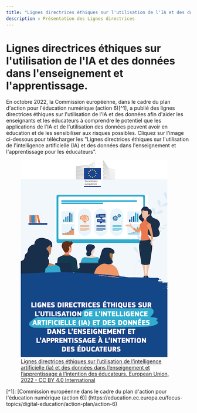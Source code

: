 ```yaml
---
title: "Lignes directrices éthiques sur l'utilisation de l'IA et des données dans l'enseignement et l'apprentissage."
description : Présentation des Lignes directrices
---
```


# Lignes directrices éthiques sur l'utilisation de l'IA et des données dans l'enseignement et l'apprentissage.
En octobre 2022, la Commission européenne, dans le cadre du plan d'action pour l'éducation numérique (action 6)[^1], a publié des lignes directrices éthiques sur l'utilisation de l'IA et des données afin d'aider les enseignants et les éducateurs à comprendre le potentiel que les applications de l'IA et de l'utilisation des données peuvent avoir en éducation et de les sensibiliser aux risques possibles.
Cliquez sur l'image ci-dessous pour télécharger les "Lignes directrices éthiques sur l'utilisation de l'intelligence artificielle (IA) et des données dans l'enseignement et l'apprentissage pour les éducateurs".
<a href="Documents/Lignes-directrices-ethiques-sur-lutilisation-de-lintelligence-NC0722649FRN.pdf" target="_blank">
<figure>
  <img src="Images/Cover-page-EC-Ethical-guidelines-fr.png" alt="A Ready to Use Template for AI Resources Characterisation"/>
  <figcaption>  Lignes directrices éthiques sur l’utilisation de l’intelligence artificielle (ia) et des données dans l’enseignement et l’apprentissage à l’intention des éducateurs. European Union, 2022 - CC BY 4.0 International </figcaption>
</figure></a>
[^1]: [Commission européenne dans le cadre du plan d'action pour l'éducation numérique (action 6)] (https://education.ec.europa.eu/focus-topics/digital-education/action-plan/action-6)
